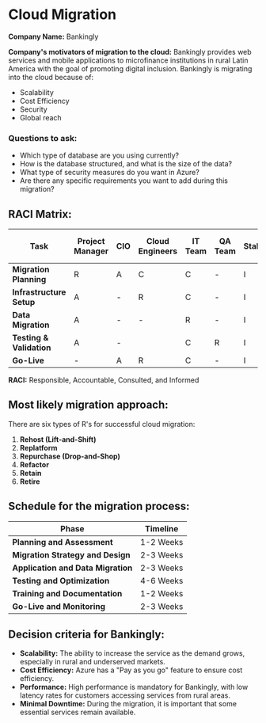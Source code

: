 # Cloud Migration

**Company Name:** Bankingly

**Company's motivators of migration to the cloud:**
Bankingly provides web services and mobile applications to microfinance institutions in rural Latin America with the goal of promoting digital inclusion. Bankingly is migrating into the cloud because of:
- Scalability
- Cost Efficiency
- Security
- Global reach

### Questions to ask:
- Which type of database are you using currently?
- How is the database structured, and what is the size of the data?
- What type of security measures do you want in Azure?
- Are there any specific requirements you want to add during this migration?

## RACI Matrix:

| Task                    | Project Manager | CIO | Cloud Engineers | IT Team | QA Team | Stakeholders | Cloud Provider (Azure) |
|--------------------------|----------------|-----|----------------|---------|---------|--------------|-----------------------|
| **Migration Planning**    | R              | A   | C              | C       | -       | I             | -                   |
| **Infrastructure Setup**  | A              | -   | R              | C       | -       | I             | C                      |
| **Data Migration**        | A              | -   | -               | R       | -       | I            | -                      |
| **Testing & Validation**  | A              | -   |                | C       | R       | I            | -                     |
| **Go-Live**               | -              | A   | R              | C       | -       | I             | -                    |

**RACI:** Responsible, Accountable, Consulted, and Informed

## Most likely migration approach:
There are six types of R's for successful cloud migration:
1. **Rehost (Lift-and-Shift)**
2. **Replatform**
3. **Repurchase (Drop-and-Shop)**
4. **Refactor**
5. **Retain**
6. **Retire**

## Schedule for the migration process:

| Phase                       | Timeline       |
|-----------------------------|----------------|
| **Planning and Assessment**  | 1-2 Weeks      |
| **Migration Strategy and Design** | 2-3 Weeks  |
| **Application and Data Migration** | 2-3 Weeks |
| **Testing and Optimization** | 4-6 Weeks      |
| **Training and Documentation** | 1-2 Weeks    |
| **Go-Live and Monitoring**   | 2-3 Weeks      |

## Decision criteria for Bankingly:
- **Scalability:** The ability to increase the service as the demand grows, especially in rural and underserved markets.
- **Cost Efficiency:** Azure has a "Pay as you go" feature to ensure cost efficiency.
- **Performance:** High performance is mandatory for Bankingly, with low latency rates for customers accessing services from rural areas.
- **Minimal Downtime:** During the migration, it is important that some essential services remain available.
